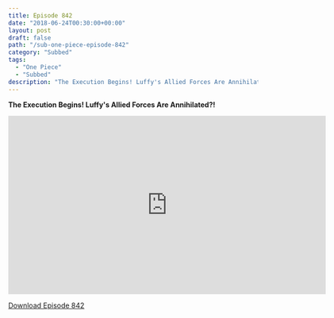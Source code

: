 ```yaml
---
title: Episode 842
date: "2018-06-24T00:30:00+00:00"
layout: post
draft: false
path: "/sub-one-piece-episode-842"
category: "Subbed"
tags:
  - "One Piece"
  - "Subbed"
description: "The Execution Begins! Luffy's Allied Forces Are Annihilated?!"
---
```


**The Execution Begins! Luffy's Allied Forces Are Annihilated?!**

<iframe width="640" height="360" src="https://www.rapidvideo.com/e/G6FRPH8H0Z" frameborder="0" marginwidth=0 marginheight=0 scrolling=no allowfullscreen></iframe>

<a href="http://ouo.io/qs/eCodkFEQ?s=https://rapidvid.to/d/https://www.rapidvideo.com/e/G6FRPH8H0Z">Download Episode 842</a>
